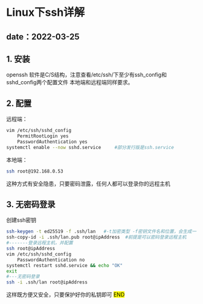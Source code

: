 # Linux下ssh详解

date：2022-03-25
---

## 1. 安装

openssh
软件是C/S结构，注意查看/etc/ssh/下至少有ssh_config和sshd_config两个配置文件
本地端和远程端同样要求。

## 2. 配置

远程端：

```bash
vim /etc/ssh/sshd_config
    PermitRootLogin yes
    PasswordAuthentication yes
systemctl enable --now sshd.service     #部分发行版是ssh.service
```

本地端：

```bash
ssh root@192.168.0.53
```

这种方式有安全隐患，只要密码泄露，任何人都可以登录你的远程主机

## 3. 无密码登录

创建ssh密钥

```bash
ssh-keygen -t ed25519 -f .ssh/lan   #-t加密类型 -f密钥文件名和位置，会生成一个lan私钥和lan.pub
ssh-copy-id -i .ssh/lan.pub root@ipAddress  #前提是可以密码登录远程主机
#-------登录远程主机，并配置
ssh root@ipAddress
vim /etc/ssh/sshd_config
    PasswordAuthentication no
systemctl restart sshd.service && echo "OK"
exit
#---无密码登录
ssh -i .ssh/lan root@ipAddress
```

这样既方便又安全，只要保护好你的私钥即可
<mark>END</mark>
